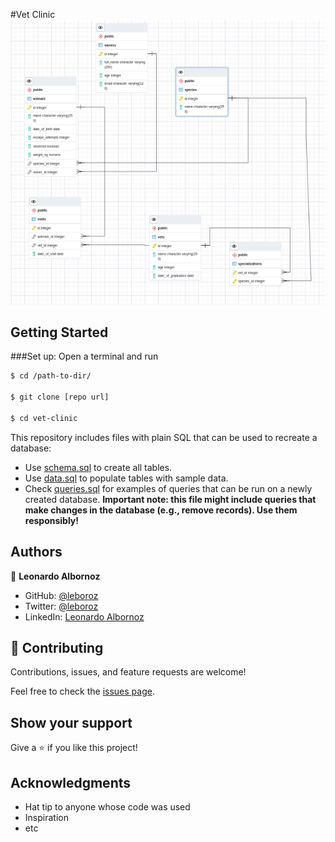 #Vet Clinic 
![schema](./diagram.png)

## Getting Started

###Set up:
Open a terminal and run
```bash
$ cd /path-to-dir/

$ git clone [repo url]

$ cd vet-clinic
```

This repository includes files with plain SQL that can be used to recreate a database:

- Use [schema.sql](./schema.sql) to create all tables.
- Use [data.sql](./data.sql) to populate tables with sample data.
- Check [queries.sql](./queries.sql) for examples of queries that can be run on a newly created database. **Important note: this file might include queries that make changes in the database (e.g., remove records). Use them responsibly!**


## Authors

👤 **Leonardo Albornoz**

- GitHub: [@leboroz](https://github.com/Leboroz)
- Twitter: [@leboroz](https://twitter.com/leboroz)
- LinkedIn: [Leonardo Albornoz](https://linkedin.com/in/leboroz)

## 🤝 Contributing

Contributions, issues, and feature requests are welcome!

Feel free to check the [issues page](../../issues/).

## Show your support

Give a ⭐️ if you like this project!

## Acknowledgments

- Hat tip to anyone whose code was used
- Inspiration
- etc

